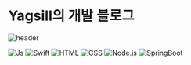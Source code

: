 # Yagsill의 개발 블로그
![header](https://capsule-render.vercel.app/api?type=wave&color=auto&height=300&section=header&text=Yagsill%&fontSize=70)
<p align="center">
  
  ![Js](https://img.shields.io/badge/JavaScript-F7DF1E?style=for-the-badge&logo=JavaScript&logoColor=white)
  ![Swift](https://img.shields.io/badge/Swift-F05138?style=for-the-badge&logo=Swift&logoColor=white)
  ![HTML](https://img.shields.io/badge/html5-E34F26?style=for-the-badge&logo=html5&logoColor=white)
  ![CSS](https://img.shields.io/badge/css3-1572B6?style=for-the-badge&logo=css3&logoColor=white)
  ![Node.js](https://img.shields.io/badge/nodedotjs-339933?style=for-the-badge&logo=nodedotjs&logoColor=white)
  ![SpringBoot](https://img.shields.io/badge/springboot-6DB33F?style=for-the-badge&logo=springboot&logoColor=white)

</p>

